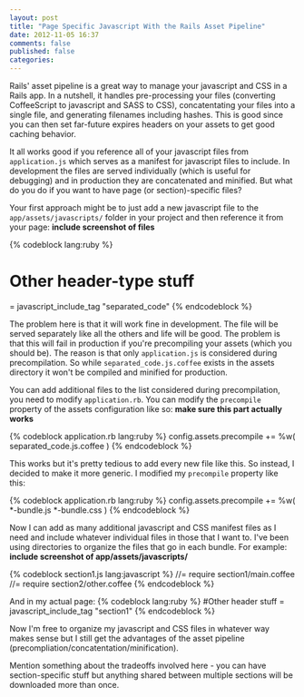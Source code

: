 ```yaml
---
layout: post
title: "Page Specific Javascript With the Rails Asset Pipeline"
date: 2012-11-05 16:37
comments: false
published: false
categories: 
---
```

Rails' asset pipeline is a great way to manage your javascript and CSS in a Rails app.  In a nutshell, it handles pre-processing your files (converting CoffeeScript to javascript and SASS to CSS), concatentating your files into a single file, and generating filenames including hashes.  This is good since you can then set far-future expires headers on your assets to get good caching behavior.

<!-- more -->

It all works good if you reference all of your javascript files from `application.js` which serves as a manifest for javascript files to include.  In development the files are served individually (which is useful for debugging) and in production they are concatenated and minified.  But what do you do if you want to have page (or section)-specific files?

Your first approach might be to just add a new javascript file to the `app/assets/javascripts/` folder in your project and then reference it from your page:
__include screenshot of files__

{% codeblock lang:ruby %}
# Other header-type stuff
= javascript_include_tag "separated_code"
{% endcodeblock %}

The problem here is that it will work fine in development.  The file will be served separately like all the others and life will be good.  The problem is that this will fail in production if you're precompiling your assets (which you should be).  The reason is that only `application.js` is considered during precompilation.  So while `separated_code.js.coffee` exists in the assets directory it won't be compiled and minified for production.

You can add additional files to the list considered during precompilation, you need to modify `application.rb`.  You can modify the `precompile` property of the assets configuration like so:
__make sure this part actually works__

{% codeblock application.rb lang:ruby %}
config.assets.precompile += %w( separated_code.js.coffee )
{% endcodeblock %}

This works but it's pretty tedious to add every new file like this.  So instead, I decided to make it more generic.  I modified my `precompile` property like this:

{% codeblock application.rb lang:ruby %}
config.assets.precompile += %w( *-bundle.js *-bundle.css )
{% endcodeblock %}

Now I can add as many additional javascript and CSS manifest files as I need and include whatever individual files in those that I want to.  I've been using directories to organize the files that go in each bundle.  For example:
__include screenshot of app/assets/javascripts/__

{% codeblock section1.js lang:javascript %}
//= require section1/main.coffee
//= require section2/other.coffee
{% endcodeblock %}

And in my actual page:
{% codeblock lang:ruby %}
#Other header stuff
= javascript_include_tag "section1"
{% endcodeblock %}

Now I'm free to organize my javascript and CSS files in whatever way makes sense but I still get the advantages of the asset pipeline (precompliation/concatentation/minification).

Mention something about the tradeoffs involved here - you can have section-specific stuff but anything shared between multiple sections will be downloaded more than once.
